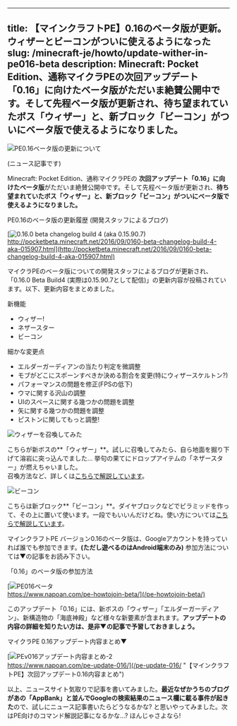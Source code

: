 
---
title: 【マインクラフトPE】0.16のベータ版が更新。ウィザーとビーコンがついに使えるようになった
slug: /minecraft-je/howto/update-wither-in-pe016-beta
description: Minecraft: Pocket Edition、通称マイクラPEの次回アップデート「0.16」に向けたベータ版がただいま絶賛公開中です。そして先程ベータ版が更新され、待ち望まれていたボス「ウィザー」と、新ブロック「ビーコン」がついにベータ版で使えるようになりました。
---

![PE0.16ベータ版の更新について](https://cdn-ak.f.st-hatena.com/images/fotolife/s/sasigume/20210208/20210208111433.png)

(ニュース記事です)

Minecraft: Pocket Edition、通称マイクラPEの **次回アップデート「0.16」に向けたベータ版**がただいま絶賛公開中です。そして先程ベータ版が更新され、**待ち望まれていたボス「ウィザー」と、新ブロック「ビーコン」がついにベータ版で使えるようになりました。**

PE0.16のベータ版の更新履歴 (開発スタッフによるブログ)

[![0.16.0 beta changelog build 4 (aka 0.15.90.7)](https://cdn-ak.f.st-hatena.com/images/fotolife/s/sasigume/20210208/20210208112109.png)  
http://pocketbeta.minecraft.net/2016/09/0160-beta-changelog-build-4-aka-015907.html](http://pocketbeta.minecraft.net/2016/09/0160-beta-changelog-build-4-aka-015907.html)

マイクラPEのベータ版についての開発スタッフによるブログが更新され、「0.16.0 Beta Build4 (実際は0.15.90.7として配信)」の更新内容が投稿されています。以下、更新内容をまとめました。

新機能

*   ウィザー!
*   ネザースター
*   ビーコン

細かな変更点

*   エルダーガーディアンの当たり判定を微調整
*   モブがどこにスポーンすべきか決める割合を変更(特にウィザースケルトン?)
*   パフォーマンスの問題を修正(FPSの低下)
*   ウマに関する沢山の調整
*   UIのスペースに関する幾つかの問題を調整
*   矢に関する幾つかの問題を調整
*   ピストンに関してもっと調整!

![ウィザーを召喚してみた](https://cdn-ak.f.st-hatena.com/images/fotolife/s/sasigume/20210208/20210208112103.png)

こちらが新ボスの**「ウィザー」**。試しに召喚してみたら、自ら地面を掘り下げて溶岩に突っ込んでました… 挙句の果てにドロップアイテムの「ネザースター」が燃えちゃいました。  
召喚方法など、詳しくは[こちらで解説しています](https://www.napoan.com/pe-update-016/#wither)。

![ビーコン](https://cdn-ak.f.st-hatena.com/images/fotolife/s/sasigume/20210208/20210208112114.png)

こちらは新ブロック**「ビーコン」**。ダイヤブロックなどでピラミッドを作って、その上に置いて使います。一段でもいいんだけどね。使い方については[こちらで解説しています](https://www.napoan.com/pe-update-016/#beacon)。

マインクラフトPE バージョン0.16のベータ版は、Googleアカウントを持っていれば誰でも参加できます。**(ただし遊べるのはAndroid端末のみ)** 参加方法については▼の記事をお読み下さい。

「0.16」のベータ版の参加方法

[![PE016ベータ](https://cdn-ak.f.st-hatena.com/images/fotolife/s/sasigume/20210208/20210208101614.png)  
https://www.napoan.com/pe-howtojoin-beta/](/pe-howtojoin-beta/)

このアップデート「0.16」には、新ボスの「ウィザー」「エルダーガーディアン」、新構造物の「海底神殿」など様々な新要素が含まれます。**アップデートの内容の詳細を知りたい方は、是非▼の記事で予習しておきましょう。**

マイクラPE 0.16アップデート内容まとめ▼

[![PEv016アップデート内容まとめ-2](https://cdn-ak.f.st-hatena.com/images/fotolife/s/sasigume/20210208/20210208104407.png)  
https://www.napoan.com/pe-update-016/](/pe-update-016/ "【マインクラフトPE】次回アップデート0.16内容まとめ")

以上、ニュースサイト気取りで記事を書いてみました。**最近なぜかうちのブログがあの「AppBank」と並んでGoogleの検索結果のニュース欄に載る事件が起きた**ので、試しにニュース記事書いたらどうなるかな? と思いやってみました。次はPE向けのコマンド解説記事になるかな…? ほんじゃさよなら!
